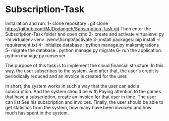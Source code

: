 # Subscription-Task

Installation and run:
1- clone repository :
git clone https://github.com/MJDodangeh/Subscription-Task.git
Then enter the Subscription-Task folder and open cmd
2- create and activate virtualenv:
py -m virtualenv venv
.\venv\Scripts\activate
3- install packages:
pip install -r requirement.txt
4- Initialize database :
python manage.py makemigrations
5- migrate the database :
python manage.py migrate
6- run the application:
python manage.py runserver


The purpose of this task is to implement the cloud financial structure. In this way, the user subscribes to the system.
And after that, the user's credit is periodically reduced and an invoice is created for the user.

In short, the system works in such a way that the user can add a subscription. And the system should be with
Paying attention to the games that have a subscription, create an invoice for that user in time. The user can list
See his subscription and invoices.
Finally, the user should be able to get statistics from the system, how many have been invoiced and how much
has spent in the system.
